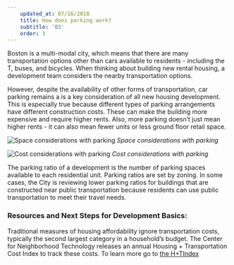 ```yaml
---
    updated_at: 07/16/2018
    title: How does parking work?
    subtitle: '03'
    order: 3
---
```


Boston is a multi-modal city, which means that there are many transportation options other than cars available to residents - including the T, buses, and bicycles. When thinking about building new rental housing, a development team considers the nearby transportation options.

However, despite the availability of other forms of transportation, car parking remains a is a key consideration of all new housing development. This is especially true because different types of parking arrangements have different construction costs. These can make the building more expensive and require higher rents. Also, more parking doesn’t just mean higher rents - it can also mean fewer units or less ground floor retail space.

![Space considerations with parking](/housingilab/images/diagrams_parking.jpg "Space considerations with parking")
*Space considerations with parking*


![Cost considerations with parking](/housingilab/images/diagrams_parkingStack.jpg "Cost considerations with parking")
*Cost considerations with parking*

The parking ratio of a development is the number of parking spaces available to each residential unit. Parking ratios are set by zoning. In some cases, the City is reviewing lower parking ratios for buildings that are constructed near public transportation because residents can use public transportation to meet their travel needs.

### Resources and Next Steps for Development Basics:  
Traditional measures of housing affordability ignore transportation costs, typically the second largest category in a household’s budget. The Center for Neighborhood Technology releases an annual Housing + Transportation Cost Index to track these costs. 
To learn more go to [the H+TIndex](https://htaindex.cnt.org/)
